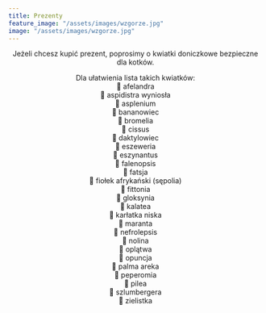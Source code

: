 ```yaml
---
title: Prezenty
feature_image: "/assets/images/wzgorze.jpg"
image: "/assets/images/wzgorze.jpg"
---
```


<p style='text-align: center'>
Jeżeli chcesz kupić prezent, poprosimy o kwiatki doniczkowe bezpieczne dla kotków.
</p>

<p style='text-align: center'>
Dla ułatwienia lista takich kwiatków:
<br>🌼 afelandra
<br>🌼 aspidistra wyniosła
<br>🌼 asplenium
<br>🌼 bananowiec
<br>🌼 bromelia
<br>🌼 cissus
<br>🌼 daktylowiec
<br>🌼 eszeweria
<br>🌼 eszynantus
<br>🌼 falenopsis
<br>🌼 fatsja
<br>🌼 fiołek afrykański (sępolia)
<br>🌼 fittonia
<br>🌼 gloksynia
<br>🌼 kalatea
<br>🌼 karłatka niska
<br>🌼 maranta
<br>🌼 nefrolepsis
<br>🌼 nolina
<br>🌼 oplątwa
<br>🌼 opuncja
<br>🌼 palma areka
<br>🌼 peperomia
<br>🌼 pilea
<br>🌼 szlumbergera
<br>🌼 zielistka
</p>
